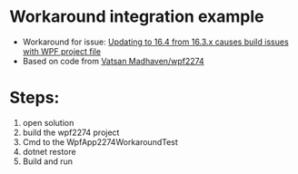 # Workaround integration example

- Workaround for issue: [Updating to 16.4 from 16.3.x causes build issues with WPF project file](https://github.com/dotnet/wpf/issues/2274)
- Based on code from [Vatsan Madhaven/wpf2274](https://github.com/vatsan-madhavan/wpf2274)


# Steps:
1. open solution
2. build the wpf2274 project
3. Cmd to the WpfApp2274WorkaroundTest
4. dotnet restore
5. Build and run